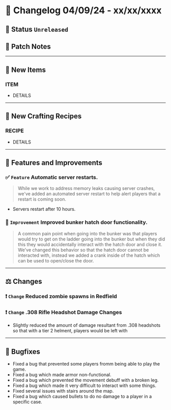 # :bookmark_tabs:  Changelog 04/09/24 - xx/xx/xxxx

## :red_circle: Status `Unreleased`
<!-- ## :green_circle: Status `Released` -->

## :speech_balloon: Patch Notes

________

## :gun: New Items

### ITEM
- DETAILS

________

## :thread: New Crafting Recipes

### RECIPE
- DETAILS

________

## :loudspeaker: Features and Improvements

### :white_check_mark: `Feature` Automatic server restarts.
> While we work to address memory leaks causing server crashes, we've added an automated server restart to help alert players that a restart is coming soon.
- Servers restart after 10 hours.

### :arrow_up_small: `Improvement` Improved bunker hatch door functionality.
> A common pain point when going into the bunker was that players would try to get on the ladder going into the bunker
> but when they did this they would accidentally interact with the hatch door and close it. We've changed this behavior
> so that the hatch door cannot be interacted with, instead we added a crank inside of the hatch which can be used to open/close the door.

________

## :balance_scale: Changes

### :exclamation: `Change` Reduced zombie spawns in Redfield

### :exclamation: `Change` .308 Rifle Headshot Damage Changes
- Slightly reduced the amount of damage resultant from .308 headshots so that with a tier 2 helment, players would be left with 

________

## :bug: Bugfixes
- Fixed a bug that prevented some players fromm being able to play the game.
- Fixed a bug which made armor non-functional.
- Fixed a bug which prevented the movement debuff with a broken leg.
- Fixed a bug which made it very difficult to interact with some things.
- Fixed several issues with stairs around the map.
- Fixed a bug which caused bullets to do no damage to a player in a specific case.
